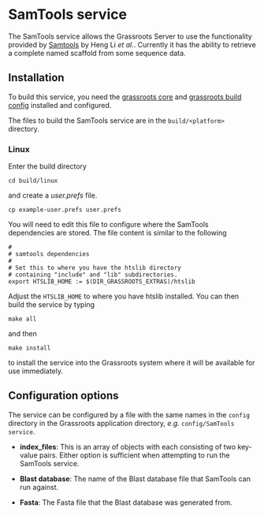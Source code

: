 ﻿# SamTools service

The SamTools service allows the Grassroots Server to use the functionality provided by [Samtools](http://www.htslib.org) by Heng Li *et al.*. 
Currently it has the ability to retrieve a complete named scaffold from some sequence data.

## Installation

To build this service, you need the [grassroots core](https://github.com/TGAC/grassroots-core) and [grassroots build config](https://github.com/TGAC/grassroots-build-config) installed and configured. 

The files to build the SamTools service are in the ```build/<platform>``` directory. 

### Linux

Enter the build directory 

```cd build/linux```

and create a *user.prefs* file.

```cp example-user.prefs user.prefs```

You will need to edit this file to configure where the SamTools dependencies are stored. The file content is similar to the following

``` 
#
# samtools dependencies
#
# Set this to where you have the htslib directory 
# containing "include" and "lib" subdirectories.
export HTSLIB_HOME := $(DIR_GRASSROOTS_EXTRAS)/htslib
```

Adjust the ```HTSLIB_HOME``` to where you have htslib installed. You can then build the service by typing

```make all```

and then 

```make install```

to install the service into the Grassroots system where it will be available for use immediately.


## Configuration options

The service can be configured by a file with the same names in the ```config``` directory in the Grassroots application directory, *e.g.* ```config/SamTools service```. 


* **index_files**: This is an array of objects with each consisting of two key-value pairs.
 Either option is sufficient when attempting to run the SamTools service.
 
 * **Blast database**: The name of the Blast database file that SamTools can run against.
 * **Fasta**: The Fasta file that the Blast database was generated from.

 